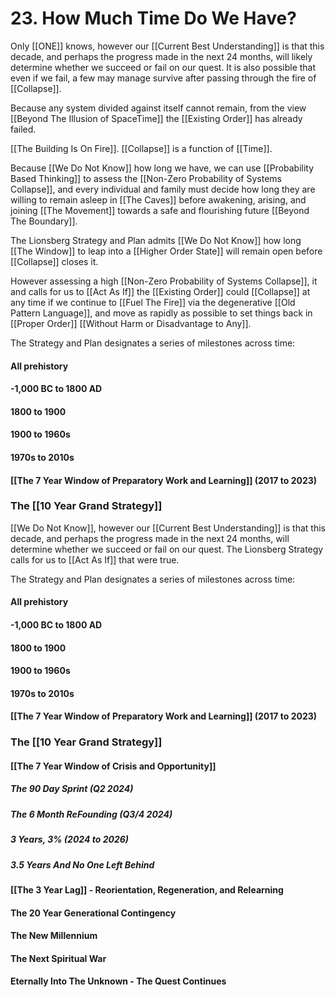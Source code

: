 # 23. How Much Time Do We Have? 

Only [[ONE]] knows, however our [[Current Best Understanding]] is that this decade, and perhaps the progress made in the next 24 months, will likely determine whether we succeed or fail on our quest. It is also possible that even if we fail, a few may manage survive after passing through the fire of [[Collapse]]. 

Because any system divided against itself cannot remain, from the view [[Beyond The Illusion of SpaceTime]] the [[Existing Order]] has already failed. 

[[The Building Is On Fire]]. [[Collapse]] is a function of [[Time]]. 

Because [[We Do Not Know]] how long we have, we can use [[Probability Based Thinking]] to assess the [[Non-Zero Probability of Systems Collapse]], and every individual and family must decide how long they are willing to remain asleep in [[The Caves]] before awakening, arising, and joining [[The Movement]] towards a safe and flourishing future [[Beyond The Boundary]].  

The Lionsberg Strategy and Plan admits [[We Do Not Know]] how long [[The Window]] to leap into a [[Higher Order State]] will remain open before [[Collapse]] closes it. 

However assessing a high [[Non-Zero Probability of Systems Collapse]], it and calls for us to [[Act As If]] the [[Existing Order]] could [[Collapse]] at any time if we continue to [[Fuel The Fire]] via the degenerative [[Old Pattern Language]], and move as rapidly as possible to set things back in [[Proper Order]] [[Without Harm or Disadvantage to Any]]. 

The Strategy and Plan designates a series of milestones across time: 

#### All prehistory 

#### -1,000 BC to 1800 AD

#### 1800 to 1900 

#### 1900 to 1960s 

#### 1970s to 2010s 

#### [[The 7 Year Window of Preparatory Work and Learning]] (2017 to 2023) 

### The [[10 Year Grand Strategy]]   

[[We Do Not Know]], however our [[Current Best Understanding]] is that this decade, and perhaps the progress made in the next 24 months, will determine whether we succeed or fail on our quest. The Lionsberg Strategy calls for us to [[Act As If]] that were true. 

The Strategy and Plan designates a series of milestones across time: 
#### All prehistory 

#### -1,000 BC to 1800 AD

#### 1800 to 1900 

#### 1900 to 1960s 

#### 1970s to 2010s 

#### [[The 7 Year Window of Preparatory Work and Learning]] (2017 to 2023) 

### The [[10 Year Grand Strategy]]   

#### [[The 7 Year Window of Crisis and Opportunity]]  

##### The 90 Day Sprint (Q2 2024)

##### The 6 Month ReFounding (Q3/4 2024)

##### 3 Years, 3% (2024 to 2026) 

##### 3.5 Years And No One Left Behind 
#### [[The 3 Year Lag]] - Reorientation, Regeneration, and Relearning  

#### The 20 Year Generational Contingency 

#### The New Millennium   

#### The Next Spiritual War  
#### Eternally Into The Unknown - The Quest Continues 

